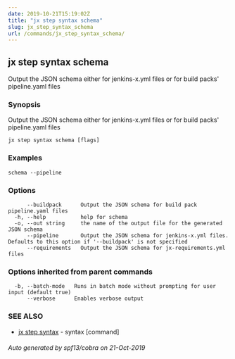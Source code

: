 ```yaml
---
date: 2019-10-21T15:19:02Z
title: "jx step syntax schema"
slug: jx_step_syntax_schema
url: /commands/jx_step_syntax_schema/
---
```

## jx step syntax schema

Output the JSON schema either for jenkins-x.yml files or for build packs' pipeline.yaml files

### Synopsis

Output the JSON schema either for jenkins-x.yml files or for build packs' pipeline.yaml files

```
jx step syntax schema [flags]
```

### Examples

```
schema --pipeline
```

### Options

```
      --buildpack      Output the JSON schema for build pack pipeline.yaml files
  -h, --help           help for schema
  -o, --out string     the name of the output file for the generated JSON schema
      --pipeline       Output the JSON schema for jenkins-x.yml files. Defaults to this option if '--buildpack' is not specified
      --requirements   Output the JSON schema for jx-requirements.yml files
```

### Options inherited from parent commands

```
  -b, --batch-mode   Runs in batch mode without prompting for user input (default true)
      --verbose      Enables verbose output
```

### SEE ALSO

* [jx step syntax](/commands/jx_step_syntax/)	 - syntax [command]

###### Auto generated by spf13/cobra on 21-Oct-2019
